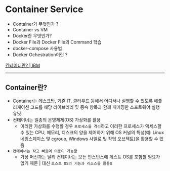 # Container Service

- Container가 무엇인가 ?
- Container vs VM
- Docker란 무엇인가?
- Docker File과 Docker File의 Command 학습
- docker-compose 사용법
- Docker Ochestration이란 ?

[컨테이너란?  | IBM](https://www.ibm.com/kr-ko/topics/containers)

---

## Container란?

- Container는 데스크탑, 기존 IT, 클라우드 등에서 어디서나 실행할 수 있도록 애플리케이션 코드를 해당 라이브러리 및 종속 항목과 함께 패키징한 소프트웨어 실행 유닛
- 컨테이너는 일종의 운영체제(OS) 가상화를 활용
    - 이러한 가상화를 수행할 경우 `프로세스를 격리`하고 이러한 프로세스가 액세스할 수 있는 CPU, 메모리, 디스크의 양을 제어하기 위해 OS 커널의 특성(예: Linux 네임스페이스 및 cgroup, Windows 사일로 및 작업 오브젝트)을 활용할 수 있음
- `컨테이너는 작고 빠르며 이동이 가능함`
    - 가상 머신과는 달리 컨테이너는 모든 인스턴스에 게스트 OS를 포함할 필요가 없기 때문 | 대신 `호스트 OS의 기능과 리소스를 활용`s
